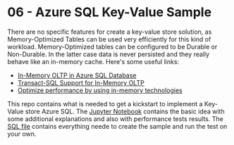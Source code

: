# 06 - Azure SQL Key-Value Sample

There are no specific features for create a key-value store solution, as Memory-Optimized Tables can be used very efficiently for this kind of workload.
Memory-Optimized tables can be configured to be Durable or Non-Durable. In the latter case data is never persisted and they really behave like an in-memory cache. Here's some useful links:
- [In-Memory OLTP in Azure SQL Database](https://azure.microsoft.com/en-us/blog/in-memory-oltp-in-azure-sql-database/)
- [Transact-SQL Support for In-Memory OLTP](https://docs.microsoft.com/en-us/sql/relational-databases/in-memory-oltp/transact-sql-support-for-in-memory-oltp)
- [Optimize performance by using in-memory technologies](https://docs.microsoft.com/en-us/azure/azure-sql/in-memory-oltp-overview)

This repo contains what is needed to get a kickstart to implement a Key-Value store Azure SQL. The [Jupyter Notebook](./key-value.ipynb) contains the basic idea with some additional explanations and also with performance tests results. The [SQL file](./key-value.sql) contains everything neede to create the sample and run the test on your own.
